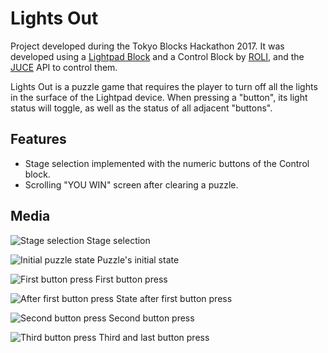 # Lights Out
Project developed during the Tokyo Blocks Hackathon 2017. It was developed using a [Lightpad Block](https://roli.com/products/blocks/lightpad-block) and a Control Block by [ROLI](https://roli.com/), and the [JUCE](https://www.juce.com/) API to control them.

Lights Out is a puzzle game that requires the player to turn off all the lights in the surface of the Lightpad device. When pressing a "button", its light status will toggle, as well as the status of all adjacent "buttons".

## Features
- Stage selection implemented with the numeric buttons of the Control block.
- Scrolling "YOU WIN" screen after clearing a puzzle.

## Media
![Stage selection](https://user-images.githubusercontent.com/1785636/31323249-3c1df0d0-ace0-11e7-99bc-a663375dc39a.jpg)
Stage selection

![Initial puzzle state](https://user-images.githubusercontent.com/1785636/31323254-4a299936-ace0-11e7-9df2-1fc16bfbaccf.jpg)
Puzzle's initial state

![First button press](https://user-images.githubusercontent.com/1785636/31574515-813c0b7c-b10c-11e7-869c-ae82d10113c9.jpg)
First button press

![After first button press](https://user-images.githubusercontent.com/1785636/31574518-86076872-b10c-11e7-9621-fdafa6fc3388.jpg)
State after first button press

![Second button press](https://user-images.githubusercontent.com/1785636/31574520-8bce7bec-b10c-11e7-8797-7012191cc06c.jpg)
Second button press

![Third button press](https://user-images.githubusercontent.com/1785636/31574527-90c051ca-b10c-11e7-9f71-aacbbc480f9b.jpg)
Third and last button press
